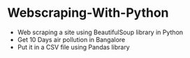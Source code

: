 # Webscraping-With-Python
- Web scraping a site using BeautifulSoup library in Python
- Get 10 Days air pollution in Bangalore
- Put it in a CSV file using Pandas library
